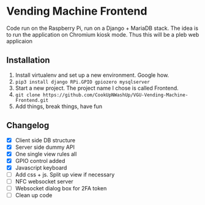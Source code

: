 # Vending Machine Frontend

Code run on the Raspberry Pi, run on a Django + MariaDB stack. The idea is to run the application on Chromium kiosk mode. Thus this will be a pleb web applicaion

## Installation
1. Install virtualenv and set up a new environment. Google how.
1. ```pip3 install django RPi.GPIO gpiozero mysqlserver```
1. Start a new project. The project name I chose is called Frontend. 
1. ```git clone https://github.com/CookUpNWashUp/VGU-Vending-Machine-Frontend.git```
1. Add things, break things, have fun

## Changelog
- [x] Client side DB structure
- [x] Server side dummy API
- [x] One single view rules all
- [x] GPIO control added
- [x] Javascript keyboard
- [ ] Add css + js. Split up view if necessary
- [ ] NFC websocket server
- [ ] Websocket dialog box for 2FA token
- [ ] Clean up code

